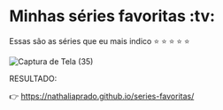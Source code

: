 <h1>Minhas séries favoritas :tv: </h1>

Essas são as séries que eu mais indico :star: :star: :star: :star: :star:

![Captura de Tela (35)](https://user-images.githubusercontent.com/106279272/183265611-73aa1788-0fed-44bc-8a20-ac1e3459fc23.png)

RESULTADO:

:point_right: https://nathaliaprado.github.io/series-favoritas/
